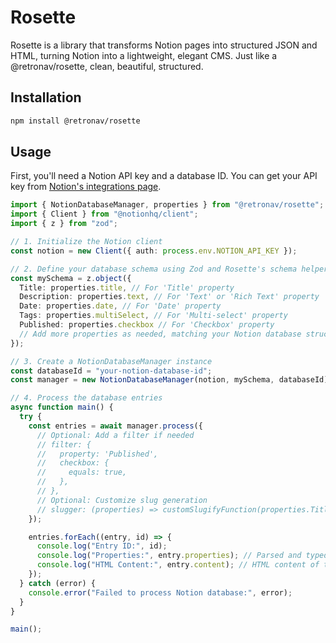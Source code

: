 # Rosette

Rosette is a library that transforms Notion pages into structured JSON and HTML, turning Notion into a lightweight, elegant CMS. Just like a @retronav/rosette, clean, beautiful, structured.

## Installation

```bash
npm install @retronav/rosette
```

## Usage

First, you'll need a Notion API key and a database ID. You can get your API key from [Notion's integrations page](https://www.notion.so/my-integrations).

```typescript
import { NotionDatabaseManager, properties } from "@retronav/rosette";
import { Client } from "@notionhq/client";
import { z } from "zod";

// 1. Initialize the Notion client
const notion = new Client({ auth: process.env.NOTION_API_KEY });

// 2. Define your database schema using Zod and Rosette's schema helpers
const mySchema = z.object({
  Title: properties.title, // For 'Title' property
  Description: properties.text, // For 'Text' or 'Rich Text' property
  Date: properties.date, // For 'Date' property
  Tags: properties.multiSelect, // For 'Multi-select' property
  Published: properties.checkbox // For 'Checkbox' property
  // Add more properties as needed, matching your Notion database structure
});

// 3. Create a NotionDatabaseManager instance
const databaseId = "your-notion-database-id";
const manager = new NotionDatabaseManager(notion, mySchema, databaseId);

// 4. Process the database entries
async function main() {
  try {
    const entries = await manager.process({
      // Optional: Add a filter if needed
      // filter: {
      //   property: 'Published',
      //   checkbox: {
      //     equals: true,
      //   },
      // },
      // Optional: Customize slug generation
      // slugger: (properties) => customSlugifyFunction(properties.Title),
    });

    entries.forEach((entry, id) => {
      console.log("Entry ID:", id);
      console.log("Properties:", entry.properties); // Parsed and typed according to your schema
      console.log("HTML Content:", entry.content); // HTML content of the Notion page
    });
  } catch (error) {
    console.error("Failed to process Notion database:", error);
  }
}

main();
```
